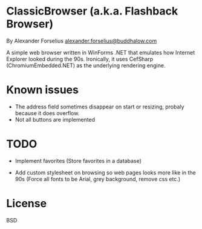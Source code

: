 # ClassicBrowser (a.k.a. Flashback Browser)
By Alexander Forselius <alexander.forselius@buddhalow.com>

A simple web browser written in WinForms .NET that emulates how Internet Explorer looked during the 90s. Ironically, it uses CefSharp (ChromiumEmbedded.NET) as the underlying rendering engine.

# Known issues

* The address field sometimes disappear on start or resizing, probaly because it does overflow.
* Not all buttons are implemented

# TODO

* Implement favorites (Store favorites in a database)

* Add custom stylesheet on browsing so web pages looks more like in the 90s (Force all fonts to be Arial, grey background, remove css etc.)

# License

BSD

